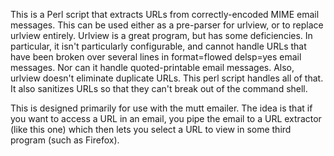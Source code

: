This is a Perl script that extracts URLs from correctly-encoded MIME email messages. This can be used either as a pre-parser for urlview, or to replace urlview entirely. Urlview is a great program, but has some deficiencies. In particular, it isn't particularly configurable, and cannot handle URLs that have been broken over several lines in format=flowed delsp=yes email messages. Nor can it handle quoted-printable email messages. Also, urlview doesn't eliminate duplicate URLs. This perl script handles all of that. It also sanitizes URLs so that they can't break out of the command shell.

This is designed primarily for use with the mutt emailer. The idea is that if you want to access a URL in an email, you pipe the email to a URL extractor (like this one) which then lets you select a URL to view in some third program (such as Firefox).